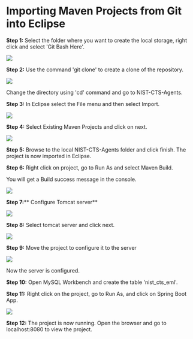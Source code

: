 # **Importing Maven Projects from Git into Eclipse**

**Step 1:** Select the folder where you want to create the local storage, right click and select &#39;Git Bash Here&#39;.

![](pictures/step1.png)

**Step 2:** Use the command &#39;git clone&#39; to create a clone of the repository.

![](pictures/step2.PNG)

Change the directory using &#39;cd&#39; command and go to NIST-CTS-Agents.

**Step 3:** In Eclipse select the File menu and then select Import.

![](pictures/step3.PNG)

**Step 4:** Select Existing Maven Projects and click on next.

![](pictures/step4.PNG)

**Step 5:** Browse to the local NIST-CTS-Agents folder and click finish. The project is now imported in Eclipse.

**Step 6:** Right click on project, go to Run As and select Maven Build.

You will get a Build success message in the console.

![](pictures/step5.png)

**Step 7:**** Configure Tomcat server**

![](pictures/step7.PNG)

**Step 8:** Select tomcat server and click next.

![](pictures/step8.PNG)

**Step 9:** Move the project to configure it to the server

![](pictures/step9.PNG)

Now the server is configured.

**Step 10:** Open MySQL Workbench and create the table &#39;nist\_cts\_eml&#39;.

**Step 11:** Right click on the project, go to Run As, and click on Spring Boot App.

 ![](pictures/step10.png)

**Step 12:** The project is now running. Open the browser and go to localhost:8080 to view the project.
